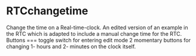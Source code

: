 # RTCchangetime
Change the time on a Real-time-clock. 
An edited version of an example in the RTC which is adapted to include a manual change time for the RTC.
Buttons === toggle switch for entering edit mode
2 momentary buttons for changing 1- hours and 2- minutes on the clock itself.


